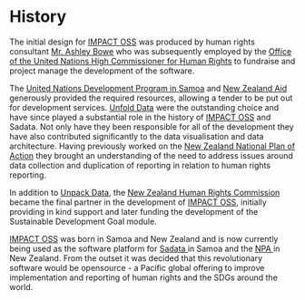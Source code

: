 # History

The initial design for [IMPACT OSS](http://impactoss.org/) was produced by human rights consultant [Mr. Ashley Bowe](https://www.linkedin.com/in/ashley-bowe-a4716019/) who was subsequently employed by the [Office of the United Nations High Commissioner for Human Rights](http://www.ohchr.org/) to fundraise and project manage the development of the software.

The [United Nations Development Program in Samoa](http://www.ws.undp.org/) and [New Zealand Aid](https://www.mfat.govt.nz/en/aid-and-development/) generously provided the required resources, allowing a tender to be put out for development services. [Unfold Data](http://dumpark.com/) were the outstanding choice and have since played a substantial role in the history of [IMPACT OSS](http://impactoss.org/) and Sadata. Not only have they been responsible for all of the development they have also contributed significantly to the data visualisation and data architecture. Having previously worked on the [New Zealand National Plan of Action](http://npa.hrc.co.nz/) they brought an understanding of the need to address issues around data collection and duplication of reporting in relation to human rights reporting.

In addition to [Unpack Data](http://dumpark.com/), the [New Zealand Human Rights Commission](https://www.hrc.co.nz/) became the final partner in the development of [IMPACT OSS](http://impactoss.org/), initially providing in kind support and later funding the development of the Sustainable Development Goal module.

[IMPACT OSS](http://impactoss.org/) was born in Samoa and New Zealand and is now currently being used as the software platform for [Sadata ](https://sadata-staging.firebaseapp.com/actions)in Samoa and the [NPA ](http://npa.hrc.co.nz/#/)in New Zealand. From the outset it was decided that this revolutionary software would be opensource - a Pacific global offering to improve implementation and reporting of human rights and the SDGs around the world.

